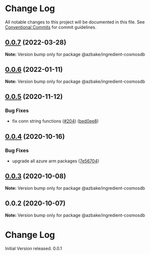 # Change Log

All notable changes to this project will be documented in this file.
See [Conventional Commits](https://conventionalcommits.org) for commit guidelines.

## [0.0.7](https://github.com/HomecareHomebase/azure-bake/compare/@azbake/ingredient-cosmosdb@0.0.6...@azbake/ingredient-cosmosdb@0.0.7) (2022-03-28)

**Note:** Version bump only for package @azbake/ingredient-cosmosdb





## [0.0.6](https://github.com/HomecareHomebase/azure-bake/compare/@azbake/ingredient-cosmosdb@0.0.5...@azbake/ingredient-cosmosdb@0.0.6) (2022-01-11)

**Note:** Version bump only for package @azbake/ingredient-cosmosdb





## [0.0.5](https://github.com/HomecareHomebase/azure-bake/compare/@azbake/ingredient-cosmosdb@0.0.4...@azbake/ingredient-cosmosdb@0.0.5) (2020-11-12)


### Bug Fixes

* fix conn string functions ([#204](https://github.com/HomecareHomebase/azure-bake/issues/204)) ([bed0ee8](https://github.com/HomecareHomebase/azure-bake/commit/bed0ee8))





## [0.0.4](https://github.com/HomecareHomebase/azure-bake/compare/@azbake/ingredient-cosmosdb@0.0.3...@azbake/ingredient-cosmosdb@0.0.4) (2020-10-16)


### Bug Fixes

* upgrade all azure arm packages ([7e56704](https://github.com/HomecareHomebase/azure-bake/commit/7e56704))





## [0.0.3](https://github.com/HomecareHomebase/azure-bake/compare/@azbake/ingredient-cosmosdb@0.0.2...@azbake/ingredient-cosmosdb@0.0.3) (2020-10-08)

**Note:** Version bump only for package @azbake/ingredient-cosmosdb





## 0.0.2 (2020-10-07)

**Note:** Version bump only for package @azbake/ingredient-cosmosdb





# Change Log

 Initial Version released. 0.0.1
